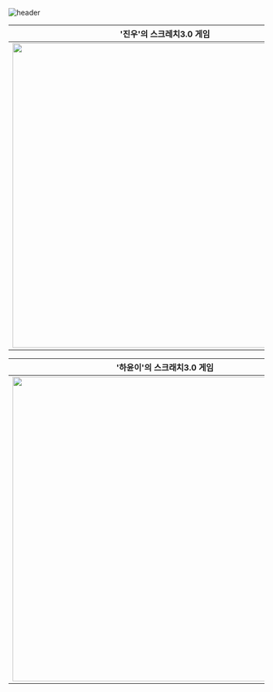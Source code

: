 ![header](https://capsule-render.vercel.app/api?type=waving&color=4078c0&height=180&section=header&text=스크래치%20게임%20만들기%201기&fontSize=45&animation=fadeIn&fontAlignY=38)

| '진우'의 스크레치3.0 게임 |
|-----------------------|
|<a href="https://song-coding-school.github.io/2023-0101001_Jinoo/"><img src="https://github.com/song-coding-school/2023-0101001_Jinoo/blob/main/img/certificate20230802.png" width=600px /></a>|

| '하윤이'의 스크래치3.0 게임|
|-----------------------|
|<a href="https://song-coding-school.github.io/2023-0101002_Hayun/"><img src="https://github.com/song-coding-school/2023-0101002_Hayun/blob/main/img/certificate20230803.png?raw=true" width=600px /></a>|
